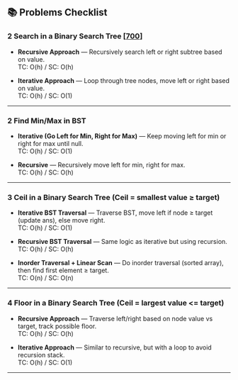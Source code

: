 ## 📚  Problems Checklist

### 2 Search in a Binary Search Tree [[700](https://leetcode.com/problems/search-in-a-binary-search-tree/description/)]

-  **Recursive Approach** — Recursively search left or right subtree based on value.  
   TC: O(h) / SC: O(h)

-  **Iterative Approach** — Loop through tree nodes, move left or right based on value.  
   TC: O(h) / SC: O(1)

---
### 2 Find Min/Max in BST

-  **Iterative (Go Left for Min, Right for Max)** — Keep moving left for min or right for max until null.  
   TC: O(h) / SC: O(1)

-  **Recursive** — Recursively move left for min, right for max.  
   TC: O(h) / SC: O(h)

---
### 3 Ceil in a Binary Search Tree (Ceil = smallest value ≥ target)

-  **Iterative BST Traversal** — Traverse BST, move left if node ≥ target (update ans), else move right.  
   TC: O(h) / SC: O(1)

-  **Recursive BST Traversal** — Same logic as iterative but using recursion.  
   TC: O(h) / SC: O(h)

-  **Inorder Traversal + Linear Scan** — Do inorder traversal (sorted array), then find first element ≥ target.  
   TC: O(n) / SC: O(n)

---
### 4 Floor in a Binary Search Tree (Ceil = largest value <= target)

-  **Recursive Approach** — Traverse left/right based on node value vs target, track possible floor.  
   TC: O(h) / SC: O(h)

-  **Iterative Approach** — Similar to recursive, but with a loop to avoid recursion stack.  
   TC: O(h) / SC: O(1)

---



